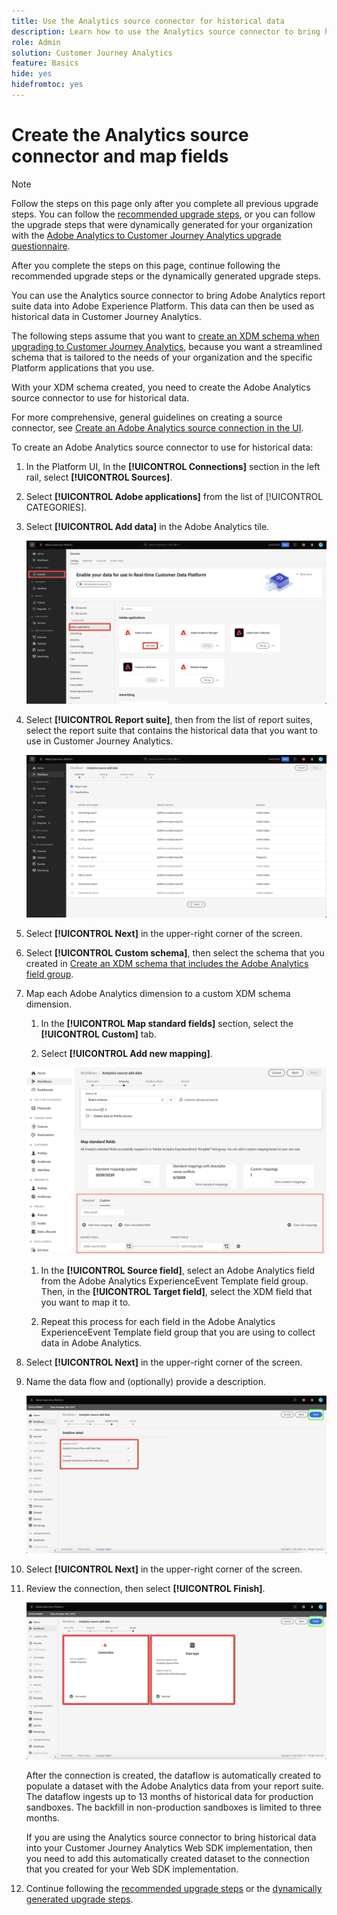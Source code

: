 ```yaml
---
title: Use the Analytics source connector for historical data
description: Learn how to use the Analytics source connector to bring historical data into Customer Journey Analytics
role: Admin
solution: Customer Journey Analytics
feature: Basics
hide: yes
hidefromtoc: yes
---
```

# Create the Analytics source connector and map fields

>[!NOTE]
> 
>Follow the steps on this page only after you complete all previous upgrade steps. You can follow the [recommended upgrade steps](/help/getting-started/cja-upgrade/cja-upgrade-recommendations.md#recommended-upgrade-steps-for-most-organizations), or you can follow the upgrade steps that were dynamically generated for your organization with the [Adobe Analytics to Customer Journey Analytics upgrade questionnaire](https://gigazelle.github.io/cja-ttv/). 
>
>After you complete the steps on this page, continue following the recommended upgrade steps or the dynamically generated upgrade steps. 

You can use the Analytics source connector to bring Adobe Analytics report suite data into Adobe Experience Platform. This data can then be used as historical data in Customer Journey Analytics.

The following steps assume that you want to [create an XDM schema when upgrading to Customer Journey Analytics](/help/getting-started/cja-upgrade/cja-upgrade-schema-create.md), because you want a streamlined schema that is tailored to the needs of your organization and the specific Platform applications that you use. 

With your XDM schema created, you need to create the Adobe Analytics source connector to use for historical data. 

For more comprehensive, general guidelines on creating a source connector, see [Create an Adobe Analytics source connection in the UI](https://experienceleague.adobe.com/docs/experience-platform/sources/ui-tutorials/create/adobe-applications/analytics.html).

To create an Adobe Analytics source connector to use for historical data:

1. In the Platform UI, In the **[!UICONTROL Connections]** section in the left rail, select **[!UICONTROL Sources]**.

1. Select **[!UICONTROL Adobe applications]** from the list of [!UICONTROL CATEGORIES].

1. Select **[!UICONTROL Add data]** in the Adobe Analytics tile.

    ![Adobe Experience Platform window with Sources selected along with Adobe applications and Add data highlighted.](./assets/sources-overview.png)

1. Select **[!UICONTROL Report suite]**, then from the list of report suites, select the report suite that contains the historical data that you want to use in Customer Journey Analytics. 

    ![Adobe Experience Platform window showing the Report suites list](./assets/report-suites.png)

1. Select **[!UICONTROL Next]** in the upper-right corner of the screen.

1. Select **[!UICONTROL Custom schema]**, then select the schema that you created in [Create an XDM schema that includes the Adobe Analytics field group](/help/getting-started/cja-upgrade/cja-upgrade-source-connector-schema.md). <!-- Deleted this, because I changed this from choosing the default schemawe're pointing them now at the schema they just created: "Adobe Experience Platform  automatically creates the schema and the corresponding dataset to map all standard fields from the selected Adobe Analytics report suite." -->

    <!-- add screenshot -->

1. Map each Adobe Analytics dimension to a custom XDM schema dimension. 

   1. In the **[!UICONTROL Map standard fields]** section, select the **[!UICONTROL Custom]** tab.

   1. Select **[!UICONTROL Add new mapping]**. 

   ![map schema fields](assets/schema-mapping.png)

   1. In the **[!UICONTROL Source field]**, select an Adobe Analytics field from the Adobe Analytics ExperienceEvent Template field group. Then, in the **[!UICONTROL Target field]**, select the XDM field that you want to map it to. 

   1. Repeat this process for each field in the Adobe Analytics ExperienceEvent Template field group that you are using to collect data in Adobe Analytics.

1. Select **[!UICONTROL Next]** in the upper-right corner of the screen.

1. Name the data flow and (optionally) provide a description.

    ![Adobe Experience Platform window highlighting the Dataflow detail section](./assets/dataflow-detail.png)

1. Select **[!UICONTROL Next]** in the upper-right corner of the screen.

1. Review the connection, then select **[!UICONTROL Finish]**.

   ![Adobe Experience Platform window highlighting the Connect and Data type sections for review](./assets/review.png)

   After the connection is created, the dataflow is automatically created to populate a dataset with the Adobe Analytics data from your report suite. The dataflow ingests up to 13 months of historical data for production sandboxes. The backfill in non-production sandboxes is limited to three months.

   If you are using the Analytics source connector to bring historical data into your Customer Journey Analytics Web SDK implementation, then you need to add this automatically created dataset to the connection that you created for your Web SDK implementation.

1. Continue following the [recommended upgrade steps](/help/getting-started/cja-upgrade/cja-upgrade-recommendations.md#recommended-upgrade-steps-for-most-organizations) or the [dynamically generated upgrade steps](https://gigazelle.github.io/cja-ttv/).




